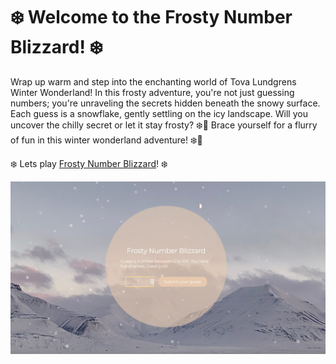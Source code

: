 # ❄️ Welcome to the Frosty Number Blizzard! ❄️
Wrap up warm and step into the enchanting world of Tova Lundgrens Winter Wonderland! In this frosty adventure, you're not just guessing numbers; you're unraveling the secrets hidden beneath the snowy surface. Each guess is a snowflake, gently settling on the icy landscape. Will you uncover the chilly secret or let it stay frosty? ❄️🔢 Brace yourself for a flurry of fun in this winter wonderland adventure! ❄️🎲

❄️ Lets play [Frosty Number Blizzard](https://tovalundgren.github.io/frosty-number-blizzard/)! ❄️

![Screenshot of the Frosty Number Blizzard game page](frostynumberblizzardpage.jpg)
